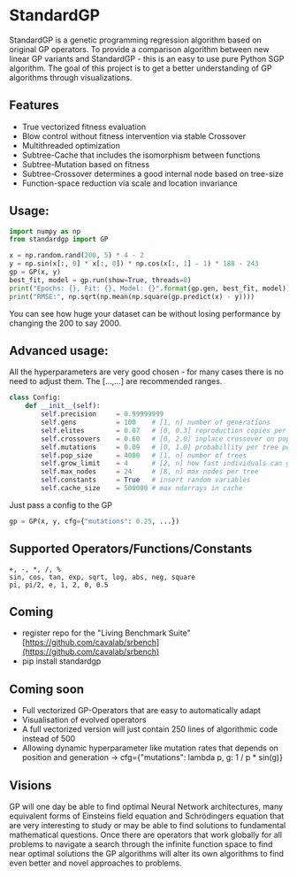 <html>
<head>
<meta name="google-site-verification" content="O0VCZ4RSpoJQ-lD0PgLqruxw8QYePHl5jxtbAVEgF60" />
</head>
<body>

# StandardGP
StandardGP is a genetic programming regression algorithm based on original GP operators.
To provide a comparison algorithm between new linear GP variants and StandardGP - this is an easy to use pure Python SGP algorithm.
The goal of this project is to get a better understanding of GP algorithms through visualizations.

## Features
 - True vectorized fitness evaluation
 - Blow control without fitness intervention via stable Crossover
 - Multithreaded optimization
 - Subtree-Cache that includes the isomorphism between functions
 - Subtree-Mutation based on fitness
 - Subtree-Crossover determines a good internal node based on tree-size
 - Function-space reduction via scale and location invariance

## Usage:
```python
import numpy as np
from standardgp import GP

x = np.random.rand(200, 5) * 4 - 2
y = np.sin(x[:, 0] * x[:, 0]) * np.cos(x[:, 1] - 1) * 188 - 243
gp = GP(x, y)
best_fit, model = gp.run(show=True, threads=8)
print("Epochs: {}, Fit: {}, Model: {}".format(gp.gen, best_fit, model))
print("RMSE:", np.sqrt(np.mean(np.square(gp.predict(x) - y))))
```
You can see how huge your dataset can be without losing performance by changing the 200 to say 2000.

## Advanced usage:
All the hyperparameters are very good chosen - for many cases there is no need to adjust them.
The [...,...] are recommended ranges.
```python
class Config:
    def __init__(self):
        self.precision     = 0.99999999
        self.gens          = 100    # [1, n] number of generations
        self.elites        = 0.07   # [0, 0.3] reproduction copies per generation
        self.crossovers    = 0.60   # [0, 2.0] inplace crossover on population
        self.mutations     = 0.09   # [0, 1.0] probabillity per tree per generation to mutate
        self.pop_size      = 4000   # [1, n] number of trees
        self.grow_limit    = 4      # [2, n] how fast individuals can grow
        self.max_nodes     = 24     # [8, n] max nodes per tree
        self.constants     = True   # insert random variables
        self.cache_size    = 500000 # max ndarrays in cache
```
Just pass a config to the GP
```python
gp = GP(x, y, cfg={"mutations": 0.25, ...})
```

## Supported Operators/Functions/Constants
    +, -, *, /, %
    sin, cos, tan, exp, sqrt, log, abs, neg, square
    pi, pi/2, e, 1, 2, 0, 0.5

## Coming
- register repo for the "Living Benchmark Suite"
  [https://github.com/cavalab/srbench](https://github.com/cavalab/srbench)
- pip install standardgp

## Coming soon
- Full vectorized GP-Operators that are easy to automatically adapt
- Visualisation of evolved operators
- A full vectorized version will just contain 250 lines of algorithmic code instead of 500
- Allowing dynamic hyperparameter like mutation rates that depends on position and generation -> cfg={"mutations": lambda p, g: 1 / p * sin(g)}

## Visions
GP will one day be able to find optimal Neural Network architectures, many equivalent forms of Einsteins
field equation and Schrödingers equation that are very interesting to study or may be able to find solutions
to fundamental mathematical questions. Once there are operators that work globally for all problems to navigate a
search through the infinite function space to find near optimal solutions the GP algorithms will alter
its own algorithms to find even better and novel approaches to problems.

</body>
</html>
